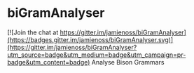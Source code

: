 # biGramAnalyser

[![Join the chat at https://gitter.im/jamienoss/biGramAnalyser](https://badges.gitter.im/jamienoss/biGramAnalyser.svg)](https://gitter.im/jamienoss/biGramAnalyser?utm_source=badge&utm_medium=badge&utm_campaign=pr-badge&utm_content=badge)
Analyse Bison Grammars 
